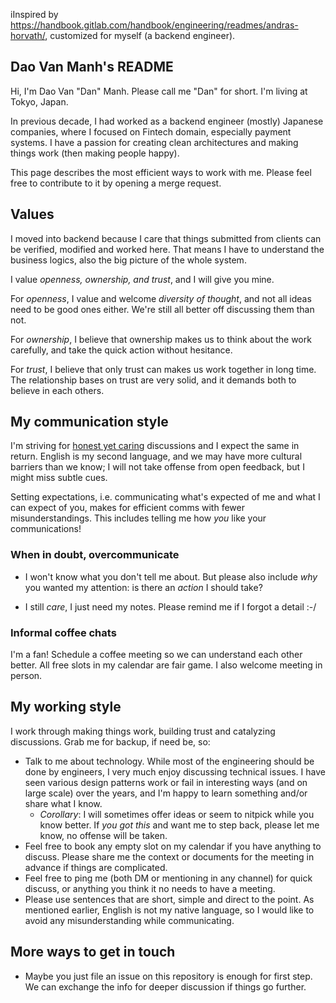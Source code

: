 iInspired by https://handbook.gitlab.com/handbook/engineering/readmes/andras-horvath/, customized for myself (a backend engineer).

## Dao Van Manh's README

Hi, I'm Dao Van "Dan" Manh. Please call me "Dan" for short.
I'm living at Tokyo, Japan.

In previous decade, I had worked as a backend engineer (mostly) Japanese companies, where I focused on Fintech domain, especially payment systems. I have a
passion for creating clean architectures and making things work (then making people happy).

This page describes the most efficient ways to work with me.
Please feel free to contribute to it by opening a merge request.

## Values

I moved into backend because I care that things submitted from clients can be verified, modified and worked here. That means I have to understand the business logics, also the big picture of the whole system.

I value _openness, ownership, and trust_, and I will give you mine.

For _openness_, I value and welcome _diversity of thought_, and not all ideas need to be good
ones either. We're still all better off discussing them than not.

For _ownership_, I believe that ownership makes us to think about the work carefully, and take the quick action without hesitance.

For _trust_, I believe that only trust can makes us work together in long time. The relationship bases on trust are very solid, and it demands both to believe in each others. 

## My communication style

I'm striving for [honest yet
caring](https://en.wikipedia.org/wiki/Radical_Candor) discussions and I expect
the same in return. English is my second language, and we may have more
cultural barriers than we know; I will not take offense from open feedback, but
I might miss subtle cues.

Setting expectations, i.e. communicating what's expected of me and what I can
expect of you, makes for efficient comms with fewer misunderstandings. This
includes telling me how _you_ like your communications!

### When in doubt, overcommunicate

- I won't know what you don't tell me about. But please also include _why_ you
wanted my attention: is there an _action_ I should take?

- I still _care_, I just need my notes. Please remind me if I forgot a detail
  :-/ 

### Informal coffee chats

I'm a fan! Schedule a coffee meeting so
we can understand each other better.  All free slots in my calendar are fair
game. I also welcome meeting in person.

## My working style

I work through making things work, building trust and catalyzing
discussions. Grab me for backup, if need be, so:
- Talk to me about technology. While most of the engineering should be done by
engineers, I very much enjoy discussing technical issues. I have
seen various design patterns work or fail in interesting ways (and on large
scale) over the years, and I'm happy to learn something and/or share what I
know.
  - *Corollary*: I will sometimes offer ideas or seem to nitpick while you know
better. If _you got this_ and want me to step back, please let me know, no
offense will be taken.
- Feel free to book any empty slot on my calendar if you have anything to discuss. Please share me the context or documents for the meeting in advance if things are complicated.
- Feel free to ping me (both DM or mentioning in any channel) for quick discuss, or anything you think it no needs to have a meeting. 
- Please use sentences that are short, simple and direct to the point. As mentioned earlier, English is not my native language, so I would like to avoid any misunderstanding while communicating.
 
## More ways to get in touch

- Maybe you just file an issue on this repository is enough for first step. We can exchange the info for deeper discussion if things go further. 
